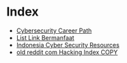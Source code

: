 # Index
- [Cybersecurity Career Path](https://github.com/rezaduty/cybersecurity-career-path)
- [List Link Bermanfaat](Resource_List/Link_Bermanfaat.md)
- [Indonesia Cyber Security Resources](https://github.com/screetsec/Cybersecurity-Indonesia)
- [old reddit com Hacking Index COPY](Resource_List/old_reddit_com_Hacking_Index_COPY.md)
